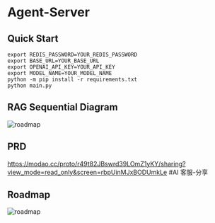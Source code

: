 # Agent-Server
## Quick Start

```apl
export REDIS_PASSWORD=YOUR_REDIS_PASSWORD
export BASE_URL=YOUR_BASE_URL
export OPENAI_API_KEY=YOUR_API_KEY
export MODEL_NAME=YOUR_MODEL_NAME
python -m pip install -r requirements.txt
python main.py
```

## RAG Sequential Diagram

![roadmap](https://github.com/user-attachments/assets/f4c3c2b7-bb47-4497-88fb-e8992db7ae97)

## PRD

https://modao.cc/proto/r49t82JBswrd39LOmZ1yKY/sharing?view_mode=read_only&screen=rbpUinMJxBODUmkLe #AI 客服-分享


## Roadmap
![roadmap](https://github.com/user-attachments/assets/d03646a2-f86d-4f89-9caa-fdd814f28640)

